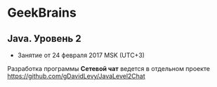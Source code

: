 # GeekBrains 
## Java. Уровень 2
- Занятие от 24 февраля 2017 MSK (UTC+3)

Разработка программы **Сетевой чат** ведется в отдельном проекте https://github.com/gDavidLevy/JavaLevel2Chat 
